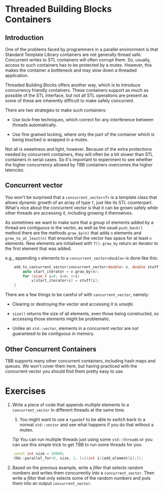 Threaded Building Blocks Containers
=

Introduction
-

One of the problems faced by programmers in a parallel environment is
that Standard Template Library containers are not generally thread
safe. Concurrent writes to STL containers will often corrupt them. So,
usually, access to such containers has to be protected by a
mutex. However, this makes the container a bottleneck and may slow
down a threaded application.

Threaded Building Blocks offers another way, which is to introduce
concurrency friendly containers. These containers support as much as
possible of the STL interface, but not all STL operations are present as
some of these are inherently difficult to make safely concurrent.

There are two strategies to make such containers:

* Use lock-free techniques, which correct for any interference between
  threads automatically.

* Use fine grained locking, where only the part of the container which
  is being touched is wrapped in a mutex.

Not all is sweetness and light, however. Because of the extra
protections needed by concurrent containers, they will often be a bit
slower than STL containers in serial cases. So it's important to
experiment to see whether the higher concurrency allowed by TBB
containers overcomes the higher latencies.


Concurrent vector
-

You won't be surprised that a `concurrent_vector<T>` is a template
class that allows dynamic growth of an array of type `T`, just like
its STL counterpart. What's nice about the concurrent vector is that
it can be grown safely while other threads are accessing it, including
growing it themselves.

As sometimes we want to make sure that a group of elements added by a
thread are contiguous in the vector, as well as the usual
`push_back()` method there are the methods `grow_by(n)` that adds `n`
elements and `grow_to_at_least(n)` that ensures that the vector has
space for at least `n` elements. New elements are initialised with
`T()`. `grow_by` return an iterator to the first element that was
added.

e.g., appending `n` elements to a `concurrent_vector<double>` is done
like this:

```cpp
	add_to_concurrent_vector(concurrent_vector<double> v, double stuff[], size_t n) {
	    auto start_iterator = v.grow_by(n);
		for (size_t i=0; i<n; ++i)
			v[start_iterator+i] = stuff[i];
	}
```

There are a few things to be careful of with `concurrent_vector`, namely:

* Clearing or destroying the vector and accessing it is *unsafe*.

* `size()` returns the size of all elements, even those being
  constructed, so accessing those elements might be problematic.

* Unlike an `std::vector`, elements in a concurrent vector are *not*
  guaranteed to be contiguous in memory.


Other Concurrent Containers
-

TBB supports many other concurrent containers, including hash maps and
queues. We won't cover them here, but having practiced with the
concurrent vector you should find them pretty easy to use.

Exercises
=

1. Write a piece of code that appends multiple elements to a
   `concurrent_vector` in different threads at the same time.
    1. You might want to use a `typedef` to be able to switch back to
       a normal `std::vector` and see what happens if you do that
       without a mutex.

	*Tip* You can run multiple threads just using some `std::thread`s or you
     can use this simple trick to get TBB to run some threads for you:

```cpp
    const int size = 10000;
    tbb::parallel_for(0, size, 1, [=](int i){add_element(i);});
```

2. Based on the previous example, write a *filler* that selects random
   numbers and writes them concurrently into a
   `concurrent_vector`. Then write a *filter* that only selects some
   of the random numbers and puts them into an output
   `concurrent_vector`.
